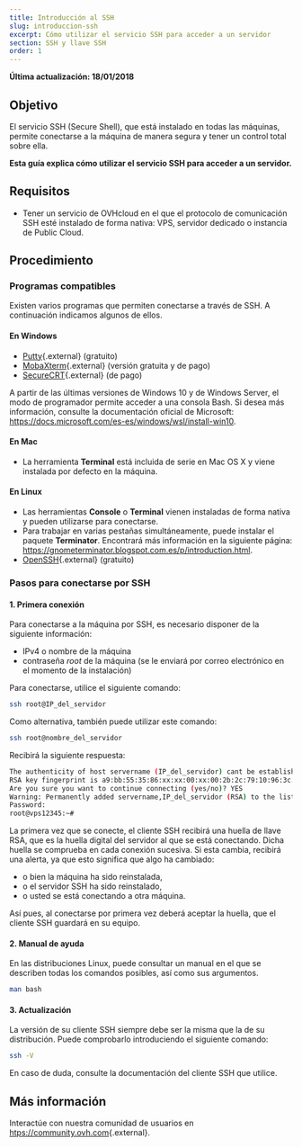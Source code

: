 ```yaml
---
title: Introducción al SSH
slug: introduccion-ssh
excerpt: Cómo utilizar el servicio SSH para acceder a un servidor
section: SSH y llave SSH
order: 1
---
```


**Última actualización: 18/01/2018**

## Objetivo

El servicio SSH (Secure Shell), que está instalado en todas las máquinas, permite conectarse a la máquina de manera segura y tener un control total sobre ella.

**Esta guía explica cómo utilizar el servicio SSH para acceder a un servidor.**

## Requisitos

- Tener un servicio de OVHcloud en el que el protocolo de comunicación SSH esté instalado de forma nativa: VPS, servidor dedicado o instancia de Public Cloud. 


## Procedimiento

### Programas compatibles

Existen varios programas que permiten conectarse a través de SSH. A continuación indicamos algunos de ellos.

#### En Windows

- [Putty](http://www.putty.org/){.external} (gratuito)
- [MobaXterm](https://mobaxterm.mobatek.net/){.external} (versión gratuita y de pago)
- [SecureCRT](http://www.vandyke.com/products/securecrt/){.external} (de pago)

A partir de las últimas versiones de Windows 10 y de Windows Server, el modo de programador permite acceder a una consola Bash. Si desea más información, consulte la documentación oficial de Microsoft: <https://docs.microsoft.com/es-es/windows/wsl/install-win10>.

#### En Mac

- La herramienta **Terminal** está incluida de serie en Mac OS X y viene instalada por defecto en la máquina.


#### En Linux

- Las herramientas **Console** o **Terminal** vienen instaladas de forma nativa y pueden utilizarse para conectarse.
- Para trabajar en varias pestañas simultáneamente, puede instalar el paquete **Terminator**. Encontrará más información en la siguiente página: <https://gnometerminator.blogspot.com.es/p/introduction.html>.
- [OpenSSH](http://www.openssh.com){.external} (gratuito)


### Pasos para conectarse por SSH

#### 1. Primera conexión

Para conectarse a la máquina por SSH, es necesario disponer de la siguiente información:

- IPv4 o nombre de la máquina
- contraseña *root* de la máquina (se le enviará por correo electrónico en el momento de la instalación)


Para conectarse, utilice el siguiente comando:

```sh
ssh root@IP_del_servidor
```

Como alternativa, también puede utilizar este comando:

```sh
ssh root@nombre_del_servidor
```

Recibirá la siguiente respuesta:

```sh
The authenticity of host servername (IP_del_servidor) cant be established.
RSA key fingerprint is a9:bb:55:35:86:xx:xx:00:xx:00:2b:2c:79:10:96:3c.
Are you sure you want to continue connecting (yes/no)? YES
Warning: Permanently added servername,IP_del_servidor (RSA) to the list of known hosts.
Password:
root@vps12345:~#
```

La primera vez que se conecte, el cliente SSH recibirá una huella de llave RSA, que es la huella digital del servidor al que se está conectando. Dicha huella se comprueba en cada conexión sucesiva. Si esta cambia, recibirá una alerta, ya que esto significa que algo ha cambiado:

- o bien la máquina ha sido reinstalada, 
- o el servidor SSH ha sido reinstalado, 
- o usted se está conectando a otra máquina.

Así pues, al conectarse por primera vez deberá aceptar la huella, que el cliente SSH guardará en su equipo.


#### 2. Manual de ayuda

En las distribuciones Linux, puede consultar un manual en el que se describen todas los comandos posibles, así como sus argumentos.

```sh
man bash
```

#### 3. Actualización

La versión de su cliente SSH siempre debe ser la misma que la de su distribución. Puede comprobarlo introduciendo el siguiente comando: 

```sh
ssh -V
```

En caso de duda, consulte la documentación del cliente SSH que utilice. 


## Más información

Interactúe con nuestra comunidad de usuarios en [htps://community.ovh.com](https://community.ovh.com/){.external}.
